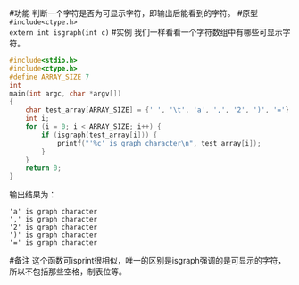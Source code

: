 #功能
判断一个字符是否为可显示字符，即输出后能看到的字符。
#原型
`#include<ctype.h>`  
`extern int isgraph(int c)`
#实例
我们一样看看一个字符数组中有哪些可显示字符。
```c
#include<stdio.h>
#include<ctype.h>
#define ARRAY_SIZE 7
int
main(int argc, char *argv[])
{
	char test_array[ARRAY_SIZE] = {' ', '\t', 'a', ',', '2', ')', '='};
	int i;
	for (i = 0; i < ARRAY_SIZE; i++) {
		if (isgraph(test_array[i])) {
			printf("'%c' is graph character\n", test_array[i]);
		}
	}
	return 0;
}
```
输出结果为：
```shell
'a' is graph character
',' is graph character
'2' is graph character
')' is graph character
'=' is graph character
```
#备注
这个函数可isprint很相似，唯一的区别是isgraph强调的是可显示的字符，所以不包括那些空格，制表位等。
